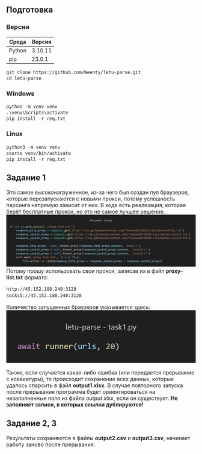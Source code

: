 ## Подготовка
### Версии

| Среда  | Версия  |
| ------ | ------- |
| Python | 3.10.11 |
| pip    | 23.0.1  |
 
```shell
git clone https://github.com/Weenty/letu-parse.git
cd letu-parse
```
### Windows
```shell
python -m venv venv
.\venv\Scripts\activate
pip install -r req.txt
```
### Linux
```shell
python3 -m venv venv
source venv/bin/activate
pip install -r req.txt
```
## Задание 1
Это самое высоконагруженное, из-за чего был создан пул браузеров, которые перезапускаются с новыми прокси, потому успешность парсинга напрямую зависит от них. В коде есть реализация, которая берёт бесплатные прокси, но это не самое лучшее решение. 
![proxy init](https://github.com/Weenty/letu-parse/blob/main/screens/Pasted%20image%2020240707144019.png?raw=True)
Потому прошу использовать свои прокси, записав их в файл **proxy-list.txt** формата:
```txt
http://45.152.188.240:3128
socks5://45.152.188.240:3128
```


Количество запущенных браузеров указывается здесь:
![browser count](https://github.com/Weenty/letu-parse/blob/main/screens/Pasted%20image%2020240707144331.png?raw=True)

Также, если случается какая-либо ошибка (или передается прерывание с клавиатуры), то происходит сохранение всех данных, которые удалось спарсить в файл **output1.xlsx**. 
В случае повторного запуска после прерывания программа будет ориентироваться на незаполненные поля из файла output.xlsx, если он существует.
**Не заполняет записи, в которых ссылки дублируются!**
## Задание 2, 3
Результаты сохраняются в файлы **output2.csv** и **output3.csv**, начинает работу заново после прерывания.